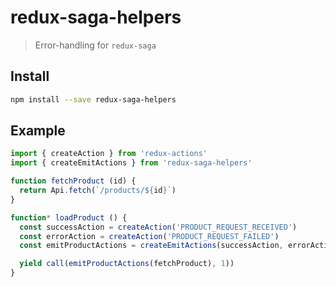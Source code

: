 # redux-saga-helpers
> Error-handling for `redux-saga`

## Install

```sh
npm install --save redux-saga-helpers
```

## Example

```js
import { createAction } from 'redux-actions'
import { createEmitActions } from 'redux-saga-helpers'

function fetchProduct (id) {
  return Api.fetch(`/products/${id}`)
}

function* loadProduct () {
  const successAction = createAction('PRODUCT_REQUEST_RECEIVED')
  const errorAction = createAction('PRODUCT_REQUEST_FAILED')
  const emitProductActions = createEmitActions(successAction, errorAction)

  yield call(emitProductActions(fetchProduct), 1))
}
```
